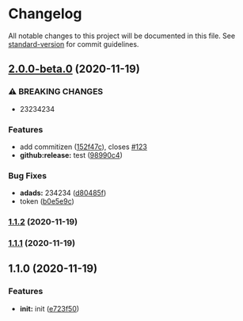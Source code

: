# Changelog

All notable changes to this project will be documented in this file. See [standard-version](https://github.com/conventional-changelog/standard-version) for commit guidelines.

## [2.0.0-beta.0](https://github.com/kingback/5Minutes2Weekend/compare/v1.1.2...v2.0.0-beta.0) (2020-11-19)


### ⚠ BREAKING CHANGES

* 23234234

### Features

* add commitizen ([152f47c](https://github.com/kingback/5Minutes2Weekend/commit/152f47c879ac8c3f939b1294c51fa5ac46d74d71)), closes [#123](https://github.com/kingback/5Minutes2Weekend/issues/123)
* **github:release:** test ([98990c4](https://github.com/kingback/5Minutes2Weekend/commit/98990c4a94931b057c86720d7fd89dc0cf407947))


### Bug Fixes

* **adads:** 234234 ([d80485f](https://github.com/kingback/5Minutes2Weekend/commit/d80485f4819c8d35b9b12f6fcb421d8ace9150d9))
* token ([b0e5e9c](https://github.com/kingback/5Minutes2Weekend/commit/b0e5e9c639fe3cb76ac680292dc036c9e4d34319))

### [1.1.2](https://github.com/kingback/5Minutes2Weekend/compare/v1.1.1...v1.1.2) (2020-11-19)

### [1.1.1](https://github.com/kingback/5Minutes2Weekend/compare/v1.1.0...v1.1.1) (2020-11-19)

## 1.1.0 (2020-11-19)


### Features

* **init:** init ([e723f50](https://github.com/kingback/5Minutes2Weekend/commit/e723f5081babd14489c7da2bf523ce45c56573aa))
